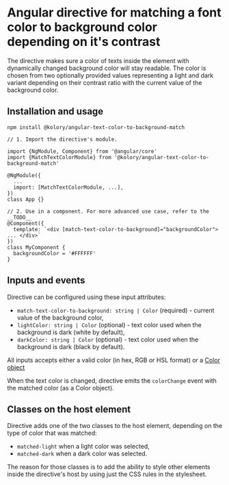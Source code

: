 # Angular directive for matching a font color to background color depending on it's contrast

The directive makes sure a color of texts inside the element with dynamically changed background color
will stay readable. The color is chosen from two optionally provided values representing a light and
dark variant depending on their contrast ratio with the current value of the background color.

## Installation and usage

```
npm install @kolory/angular-text-color-to-background-match
```

```
// 1. Import the directive's module.

import {NgModule, Component} from '@angular/core'
import {MatchTextColorModule} from '@kolory/angular-text-color-to-background-match'

@NgModule({
  ...
  import: [MatchTextColorModule, ...],
})
class App {}

// 2. Use in a component. For more advanced use case, refer to the __TODO__
@Component({
  template: `<div [match-text-color-to-background]="backgroundColor"> ... </div>`
})
class MyComponent {
  backgroundColor = '#FFFFFF'
}
```

## Inputs and events

Directive can be configured using these input attributes:
- `match-text-color-to-background: string | Color` (required) - current value of the background color,
- `lightColor: string | Color` (optional) - text color used when the background is dark (white by default),
- `darkColor: string | Color` (optional) - text color used when the background is dark (black by default).

All inputs accepts either a valid color (in hex, RGB or HSL format) or
a [Color object](https://github.com/kolory/color-utilities#color-object)

When the text color is changed, directive emits the `colorChange` event with the matched color (as a Color object).

## Classes on the host element

Directive adds one of the two classes to the host element, depending on the type of color that was matched:
- `matched-light` when a light color was selected,
- `matched-dark` when a dark color was selected.

The reason for those classes is to add the ability to style other elements inside the directive's host by using
just the CSS rules in the stylesheet.
